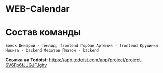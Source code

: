 # WEB-Calendar
# Состав команды

`Божок Дмитрий - тимлид, frontend
Горбан Артемий - frontend
Крушинин Никита - backend
Федотов Платон - backend`

**Ссылка на Todoist:**
https://app.todoist.com/app/project/project-6V6Fp6fJJGJFJghv
